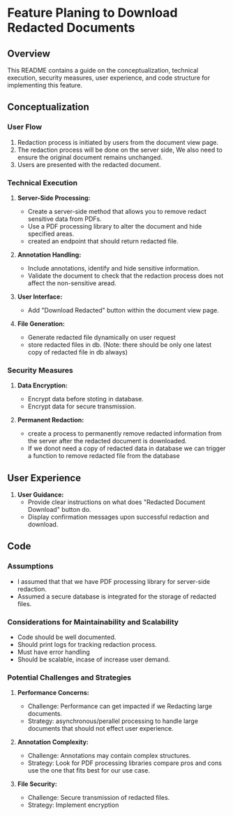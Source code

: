 # Feature Planing to Download Redacted Documents

## Overview

This README contains a guide on the conceptualization, technical execution, security measures, user experience, and code structure for implementing this feature.

## Conceptualization

### User Flow

1. Redaction process is initiated by users from the document view page.
2. The redaction process will be done on the server side, We also need to ensure the original document remains unchanged.
3. Users are presented with the redacted document.

### Technical Execution

1. **Server-Side Processing:**
   - Create a server-side method that allows you to remove redact sensitive data from PDFs.
   - Use a PDF processing library to alter the document and hide specified areas.
   - created an endpoint that should return redacted file.

2. **Annotation Handling:**
   - Include annotations, identify and hide sensitive information.
   - Validate the document to check that the redaction process does not affect the non-sensitive aread.

3. **User Interface:**
   - Add "Download Redacted" button within the document view page.

4. **File Generation:**
   - Generate redacted file dynamically on user request
   - store redacted files in db. (Note: there should be only one latest copy of redacted file in db always)

### Security Measures

1. **Data Encryption:**
   - Encrypt data before stoting in database.
   - Encrypt data for secure transmission.

2. **Permanent Redaction:**
   - create a process to permanently remove redacted information from the server after the redacted document is downloaded.
   - If we donot need a copy of redacted data in database we can trigger a function to remove redacted file from the database

## User Experience

1. **User Guidance:**
   - Provide clear instructions on what does "Redacted Document Download" button do.
   - Display confirmation messages upon successful redaction and download.

## Code

### Assumptions

- I assumed that that we have PDF processing library for server-side redaction.
- Assumed a secure database is integrated for the storage of redacted files.

### Considerations for Maintainability and Scalability

- Code should be well documented.
- Should print logs for tracking redaction process.
- Must have error handling
- Should be scalable, incase of increase user demand.  

### Potential Challenges and Strategies

1. **Performance Concerns:**
   - Challenge: Performance can get impacted if we Redacting large documents.
   - Strategy: asynchronous/perallel processing to handle large documents that should not effect user experience.

2. **Annotation Complexity:**
   - Challenge: Annotations may contain complex structures.
   - Strategy: Look for PDF processing libraries compare pros and cons use the one that fits best for our use case.

3. **File Security:**
   - Challenge: Secure transmission of redacted files.
   - Strategy: Implement encryption

